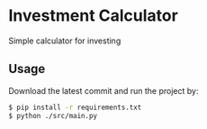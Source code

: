 # Investment Calculator

Simple calculator for investing

## Usage

Download the latest commit and run the project by:

```bash
$ pip install -r requirements.txt
$ python ./src/main.py
```
